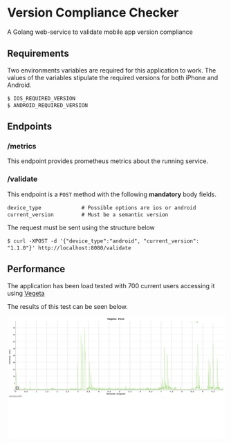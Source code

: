# Version Compliance Checker

A Golang web-service to validate mobile app version compliance

## Requirements

Two environments variables are required for this application to work.
The values of the variables stipulate the required versions for both iPhone and Android.

```
$ IOS_REQUIRED_VERSION
$ ANDROID_REQUIRED_VERSION
```

## Endpoints

### /metrics

This endpoint provides prometheus metrics about the running service.

### /validate

This endpoint is a `POST` method with the following **mandatory** body fields.

```
device_type             # Possible options are ios or android
current_version         # Must be a semantic version
```

The request must be sent using the structure below

```
$ curl -XPOST -d '{"device_type":"android", "current_version": "1.1.0"}' http://localhost:8080/validate
```

## Performance

The application has been load tested with 700 current users accessing it using [Vegeta](https://github.com/tsenart/vegeta)

The results of this test can be seen below.

![Alt text](img/vegeta-plot.png?raw=true "Load Test")